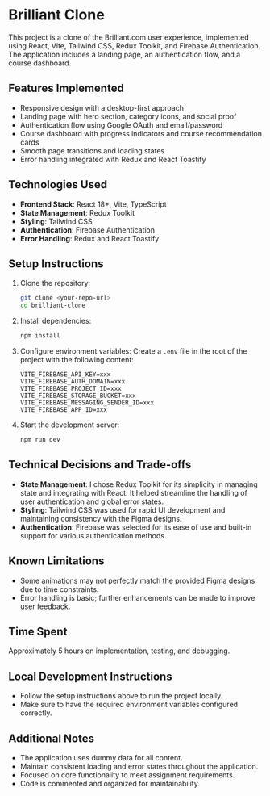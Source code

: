 # Brilliant Clone

This project is a clone of the Brilliant.com user experience, implemented using React, Vite, Tailwind CSS, Redux Toolkit, and Firebase Authentication. The application includes a landing page, an authentication flow, and a course dashboard.

## Features Implemented
- Responsive design with a desktop-first approach
- Landing page with hero section, category icons, and social proof
- Authentication flow using Google OAuth and email/password
- Course dashboard with progress indicators and course recommendation cards
- Smooth page transitions and loading states
- Error handling integrated with Redux and React Toastify

## Technologies Used
- **Frontend Stack**: React 18+, Vite, TypeScript
- **State Management**: Redux Toolkit
- **Styling**: Tailwind CSS
- **Authentication**: Firebase Authentication
- **Error Handling**: Redux and React Toastify

## Setup Instructions

1. Clone the repository:
   ```bash
   git clone <your-repo-url>
   cd brilliant-clone
   ```

2. Install dependencies:
   ```bash
   npm install
   ```

3. Configure environment variables:
   Create a `.env` file in the root of the project with the following content:
   ```env
   VITE_FIREBASE_API_KEY=xxx
   VITE_FIREBASE_AUTH_DOMAIN=xxx
   VITE_FIREBASE_PROJECT_ID=xxx
   VITE_FIREBASE_STORAGE_BUCKET=xxx
   VITE_FIREBASE_MESSAGING_SENDER_ID=xxx
   VITE_FIREBASE_APP_ID=xxx
   ```

4. Start the development server:
   ```bash
   npm run dev
   ```

## Technical Decisions and Trade-offs
- **State Management**: I chose Redux Toolkit for its simplicity in managing state and integrating with React. It helped streamline the handling of user authentication and global error states.
- **Styling**: Tailwind CSS was used for rapid UI development and maintaining consistency with the Figma designs.
- **Authentication**: Firebase was selected for its ease of use and built-in support for various authentication methods.

## Known Limitations
- Some animations may not perfectly match the provided Figma designs due to time constraints.
- Error handling is basic; further enhancements can be made to improve user feedback.

## Time Spent
Approximately 5 hours on implementation, testing, and debugging.

## Local Development Instructions
- Follow the setup instructions above to run the project locally.
- Make sure to have the required environment variables configured correctly.

## Additional Notes
- The application uses dummy data for all content.
- Maintain consistent loading and error states throughout the application.
- Focused on core functionality to meet assignment requirements.
- Code is commented and organized for maintainability.